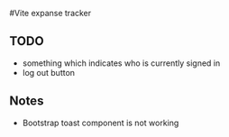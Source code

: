 #Vite expanse tracker

## TODO
- something which indicates who is currently signed in
- log out button

## Notes
- Bootstrap toast component is not working